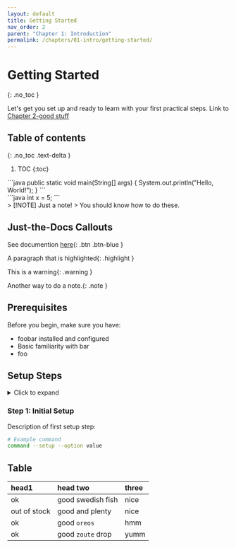 ```yaml
---
layout: default
title: Getting Started
nav_order: 2
parent: "Chapter 1: Introduction"
permalink: /chapters/01-intro/getting-started/
---
```

<style>
div.good-code div,
div.good-code pre {
    background-color: rgba(209, 255, 211, 0.5) !important; /* Light green */
}
div.bad-code div,
div.bad-code pre {
    background-color: rgba(255, 209, 209, 0.5) !important;
}
div.okay-code div,
div.okay-code pre {
    background-color: rgba(253, 255, 201, 0.5) !important;
}
</style>
# Getting Started
{: .no_toc }

Let's get you set up and ready to learn with your first practical steps.
Link to [Chapter 2-good stuff](02-fundamentals/good-stuff)

## Table of contents
{: .no_toc .text-delta }

1. TOC
{:toc}

<div class="okay-code" markdown="1">
```java
public static void main(String[] args) {
  System.out.println("Hello, World!");
}
```
</div>

<div class="good-code" markdown="1">
```java
int x = 5;
```
</div>
> [!NOTE] Just a note!
> You should know how to do these.

## Just-the-Docs Callouts
See documention [here](https://just-the-docs.com/docs/ui-components/callouts/){: .btn .btn-blue } 


A paragraph that is highlighted{: .highlight }

This is a warning{: .warning }

Another way to do a note.{: .note } 


## Prerequisites

Before you begin, make sure you have:
- foobar installed and configured
- Basic familiarity with bar
- foo

## Setup Steps

<details>
  <summary>Click to expand</summary>
  <p>This is the hidden content that will be shown when expanded.</p>
</details>

### Step 1: Initial Setup
Description of first setup step:

```bash
# Example command
command --setup --option value
```

## Table

| head1        | head two          | three |
|:-------------|:------------------|:------|
| ok           | good swedish fish | nice  |
| out of stock | good and plenty   | nice  |
| ok           | good `oreos`      | hmm   |
| ok           | good `zoute` drop | yumm  |
